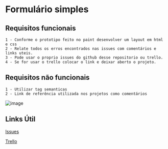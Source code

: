 # Formulário simples

## Requisitos funcionais
````
1 - Conforme o prototipo feito no paint desenvolver um layout em html e css
2 - Relate todos os erros encontrados nas issues com comentários e links uteis.
3 - Pode usar o proprio issues do github desse repositorio ou trello.
4 - Se for usar o trello colocar o link e deixar aberto o projeto.
````

## Requisitos não funcionais
````
1 - Utilizar tag semanticas
2 - Link de referência utilizada nos projetos como comentários 
````

![image](https://github.com/DC-FS04-SUL/formulario_simples/assets/19413241/c42f6534-39da-49ac-b332-646192ae46b2)

## Links Útil
[Issues](https://github.com/DC-FS04-SUL/formulario_simples/issues)

[Trello](https://trello.com/)
